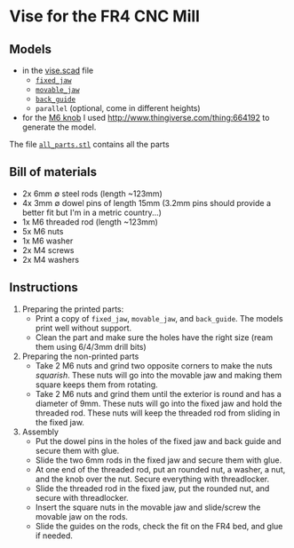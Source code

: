 # Vise for the FR4 CNC Mill

## Models

* in the [vise.scad](vise.scad) file
    - [`fixed_jaw`](fixed_jaw.stl)
    - [`movable_jaw`](movable_jaw.stl)
    - [`back_guide`](back_guide.stl)
    - `parallel` (optional, come in different heights)
* for the [M6 knob](M6_knob.stl) I used http://www.thingiverse.com/thing:664192 to generate the model.

The file [`all_parts.stl`](all_parts.stl) contains all the parts

## Bill of materials

* 2x 6mm ∅ steel rods (length ~123mm)
* 4x 3mm ∅ dowel pins of length 15mm (3.2mm pins should provide a better fit but I'm in a metric country...)
* 1x M6 threaded rod (length ~123mm)
* 5x M6 nuts
* 1x M6 washer
* 2x M4 screws
* 2x M4 washers

## Instructions

1. Preparing the printed parts:
    * Print a copy of `fixed_jaw`, `movable_jaw`, and `back_guide`. The models print well without support.
    * Clean the part and make sure the holes have the right size (ream them using 6/4/3mm drill bits)
2. Preparing the non-printed parts
    * Take 2 M6 nuts and grind two opposite corners to make the nuts _squarish_. These nuts will go into the movable jaw and making them square keeps them from rotating.
    * Take 2 M6 nuts and grind them until the exterior is round and has a diameter of 9mm. These nuts will go into the fixed jaw and hold the threaded rod. These nuts will keep the threaded rod from sliding in the fixed jaw.
3. Assembly
    * Put the dowel pins in the holes of the fixed jaw and back guide and secure them with glue.
    * Slide the two 6mm rods in the fixed jaw and secure them with glue.
    * At one end of the threaded rod, put an rounded nut, a washer, a nut, and the knob over the nut. Secure everything with threadlocker.
    * Slide the threaded rod in the fixed jaw, put the rounded nut, and secure with threadlocker.
    * Insert the square nuts in the movable jaw and slide/screw the movable jaw on the rods.
    * Slide the guides on the rods, check the fit on the FR4 bed, and glue if needed.
